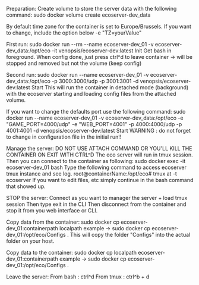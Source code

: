 Preparation:
Create volume to store the server data with the following command:
sudo docker volume create ecoserver-dev_data

By default time zone for the container is set to Europe/Brussels.
If you want to change, include the option below
-e "TZ=yourValue"

First run:
sudo docker run --rm --name ecoserver-dev_01 -v ecoserver-dev_data:/opt/eco -it venopsis/ecoserver-dev:latest Init
Get bash in foreground.
When config done, just press ctrl^d to leave container -> will be stopped and removed but not the volume (keep config)

Second run:
sudo docker run --name ecoserver-dev_01 -v ecoserver-dev_data:/opt/eco -p 3000:3000/udp -p 3001:3001 -d venopsis/ecoserver-dev:latest Start
This will run the container in detached mode (background) with the ecoserver starting and loading config files from the attached volume.

If you want to change the defaults port use the following command:
sudo docker run --name ecoserver-dev_01 -v ecoserver-dev_data:/opt/eco -e "GAME_PORT=4000/udp" -e "WEB_PORT=4001" -p 4000:4000/udp -p 4001:4001 -d venopsis/ecoserver-dev:latest Start
WARNING : do not forget to change in configuration file in the initial run!!

Manage the server:
DO NOT USE ATTACH COMMAND OR YOU'LL KILL THE CONTAINER ON EXIT WITH CTRL^D
The eco server will run in tmux session. Then you can connect to the container as following:
sudo docker exec -it ecoserver-dev_01 bash
Type the following command to access ecoserver tmux instance and see log.
root@containerName:/opt/eco# tmux at -t ecoserver
If you want to edit files, etc simply continue in the bash command that showed up.

STOP the server:
Connect as you want to manager the server + load tmux session
Then type exit in the CLI
Then disconnect from the container and stop it from you web interface or CLI.

Copy data from the container:
sudo docker cp ecoserver-dev_01:containerpath localpath 
example -> sudo docker cp ecoserver-dev_01:/opt/eco/Configs .
This will copy the folder "Configs" into the actual folder on your host.

Copy data to the container:
sudo docker cp localpath ecoserver-dev_01:containerpath 
example -> sudo docker cp ecoserver-dev_01:/opt/eco/Configs .

Leave the server:
From bash : ctrl^d
From tmux : ctrl^b + d
